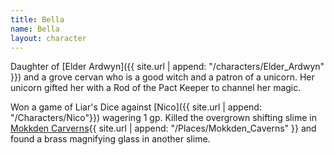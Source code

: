 ```yaml
---
title: Bella
name: Bella
layout: character
---
```


Daughter of [Elder Ardwyn]({{ site.url | append: "/characters/Elder_Ardwyn" }})  and a grove cervan who is a good witch and a patron of a unicorn. Her unicorn gifted her with a Rod of the Pact Keeper to channel her magic.

Won a game of Liar's Dice against [Nico]({{ site.url | append: "/Characters/Nico"}}) wagering 1 gp. 
Killed the overgrown shifting slime in [Mokkden Carverns](){{ site.url | append: "/Places/Mokkden_Caverns" }} and found a brass magnifying glass in another slime.
